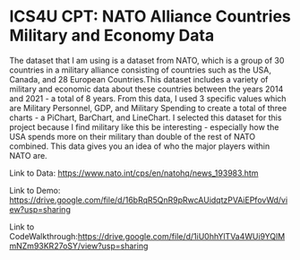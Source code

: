 
# ICS4U CPT: NATO Alliance Countries Military and Economy Data

The dataset that I am using is a dataset from NATO, which is a group of 30 countries in a military alliance consisting of countries such as the USA, Canada, and 28 European Countries.This dataset includes a variety of military and economic data about these countries between the years 2014 and 2021 - a total of 8 years. From this data, I used 3 specific values which are Military Personnel, GDP, and Military Spending to create a total of three charts - a PiChart, BarChart, and LineChart. I selected this dataset for this project because I find military like this be interesting - especially how the USA spends more on their military than double of the rest of NATO combined. This data gives you an idea of who the major players within NATO are.

Link to Data: https://www.nato.int/cps/en/natohq/news_193983.htm

Link to Demo: https://drive.google.com/file/d/16bRqR5QnR9pRwcAUidqtzPVAiEPfovWd/view?usp=sharing

Link to CodeWalkthrough:https://drive.google.com/file/d/1iU0hhYlTVa4WUi9YQlMmNZm93KR27oSY/view?usp=sharing
